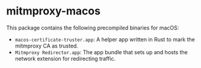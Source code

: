 # mitmproxy-macos

This package contains the following precompiled binaries for macOS:

 - `macos-certificate-truster.app`: A helper app written in Rust to mark the mitmproxy CA as trusted.
 - `Mitmproxy Redirector.app`: The app bundle that sets up and hosts the network extension for redirecting traffic.
